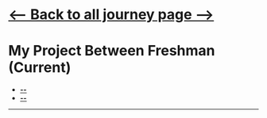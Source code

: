 # [<-- Back to all journey page -->](README.md)

# My Project Between Freshman (Current)
- [**--**](#mixer-rubber-imitate-senna-siamea-leaves)
- [**--**](#wild-fire-notifications-transmitter-remotely)
---